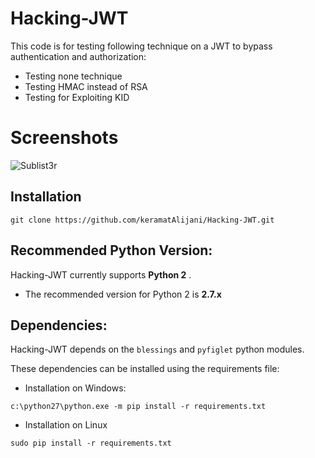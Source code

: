 # Hacking-JWT
This code is for testing following technique on a JWT to bypass authentication and authorization:

* Testing none technique
* Testing HMAC instead of RSA
* Testing for Exploiting KID

# Screenshots

![Sublist3r](http://www.secgeek.net/images/Sublist3r.png "Sublist3r in action")

## Installation

```
git clone https://github.com/keramatAlijani/Hacking-JWT.git
```


## Recommended Python Version:

Hacking-JWT currently supports **Python 2** .

* The recommended version for Python 2 is **2.7.x**

## Dependencies:

Hacking-JWT depends on the `blessings` and `pyfiglet` python modules.

These dependencies can be installed using the requirements file:

- Installation on Windows:
```
c:\python27\python.exe -m pip install -r requirements.txt
```
- Installation on Linux
```
sudo pip install -r requirements.txt
```
